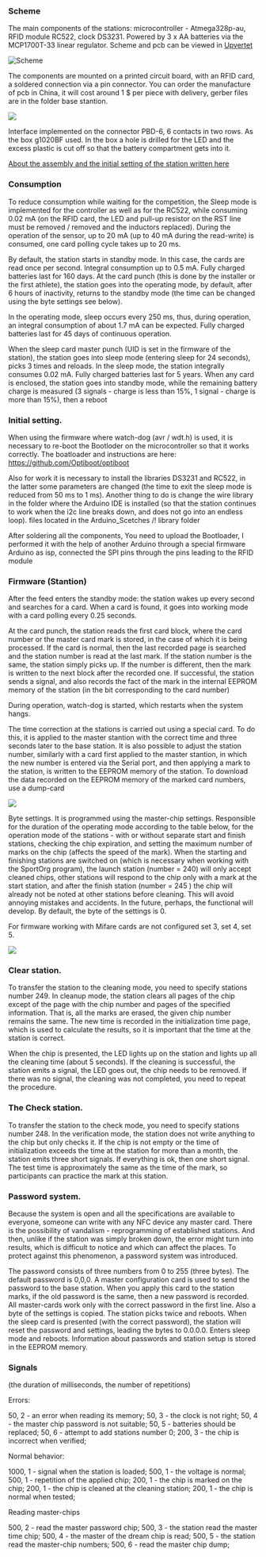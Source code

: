 ### Scheme

The main components of the stations: microcontroller - Atmega328p-au, RFID module RC522, clock DS3231. Powered by 3 x AA batteries via the MCP1700T-33 linear regulator. Scheme and pcb can be viewed in [Upvertet](https://upverter.com/AlexanderVolikov/a6d775cd45a22968/Sportiduino-MarkStantion/)

![Scheme](https://raw.githubusercontent.com/alexandervolikov/sportIDuino/master/Base%20station/Scheme.jpg)

The components are mounted on a printed circuit board, with an RFID card, a soldered connection via a pin connector. You can order the manufacture of pcb in China, it will cost around 1 $ per piece with delivery, gerber files are in the folder base stantion.

![](https://raw.githubusercontent.com/alexandervolikov/sportiduino/master/Base%20station/PCB.JPG)

Interface implemented on the connector PBD-6, 6 contacts in two rows. As the box g1020BF used. In the box a hole is drilled for the LED and the excess plastic is cut off so that the battery compartment gets into it.

[About the assembly and the initial setting of the station written here](https://github.com/alexandervolikov/sportiduino/blob/master/Doc/en/BaseStationAssembly.md)

### Consumption

To reduce consumption while waiting for the competition, the Sleep mode is implemented for the controller as well as for the RC522, while consuming 0.02 mA (on the RFID card, the LED and pull-up resistor on the RST line must be removed / removed and the inductors replaced). During the operation of the sensor, up to 20 mA (up to 40 mA during the read-write) is consumed, one card polling cycle takes up to 20 ms.

By default, the station starts in standby mode. In this case, the cards are read once per second. Integral consumption up to 0.5 mA. Fully charged batteries last for 160 days. At the card punch (this is done by the installer or the first athlete), the station goes into the operating mode, by default, after 6 hours of inactivity, returns to the standby mode (the time can be changed using the byte settings see below).

In the operating mode, sleep occurs every 250 ms, thus, during operation, an integral consumption of about 1.7 mA can be expected. Fully charged batteries last for 45 days of continuous operation.

When the sleep card master punch (UID is set in the firmware of the station), the station goes into sleep mode (entering sleep for 24 seconds), picks 3 times and reloads. In the sleep mode, the station integrally consumes 0.02 mA. Fully charged batteries last for 5 years. When any card is enclosed, the station goes into standby mode, while the remaining battery charge is measured (3 signals - charge is less than 15%, 1 signal - charge is more than 15%), then a reboot

### Initial setting.

When using the firmware where watch-dog (avr / wdt.h) is used, it is necessary to re-boot the Bootloder on the microcontroller so that it works correctly. The boatloader and instructions are here: https://github.com/Optiboot/optiboot

Also for work it is necessary to install the libraries DS3231 and RC522, in the latter some parameters are changed (the time to exit the sleep mode is reduced from 50 ms to 1 ms). Another thing to do is change the wire library in the folder where the Arduino IDE is installed (so that the station continues to work when the i2c line breaks down, and does not go into an endless loop). files located in the Arduino_Scetches /! library folder

After soldering all the components, You need to upload the Bootloader, I performed it with the help of another Arduino through a special firmware Arduino as isp, connected the SPI pins through the pins leading to the RFID module

### Firmware (Stantion)

After the feed enters the standby mode: the station wakes up every second and searches for a card. When a card is found, it goes into working mode with a card polling every 0.25 seconds.

At the card punch, the station reads the first card block, where the card number or the master card mark is stored, in the case of which it is being processed. If the card is normal, then the last recorded page is searched and the station number is read at the last mark. If the station number is the same, the station simply picks up. If the number is different, then the mark is written to the next block after the recorded one. If successful, the station sends a signal, and also records the fact of the mark in the internal EEPROM memory of the station (in the bit corresponding to the card number)

During operation, watch-dog is started, which restarts when the system hangs.

The time correction at the stations is carried out using a special card. To do this, it is applied to the master stantion with the correct time and three seconds later to the base station. It is also possible to adjust the station number, similarly with a card first applied to the master stantion, in which the new number is entered via the Serial port, and then applying a mark to the station, is written to the EEPROM memory of the station. To download the data recorded on the EEPROM memory of the marked card numbers, use a dump-card

![](https://raw.githubusercontent.com/alexandervolikov/sportiduino/master/Images/Stantion-blockscheme.png)

Byte settings. It is programmed using the master-chip settings. Responsible for the duration of the operating mode according to the table below, for the operation mode of the stations - with or without separate start and finish stations, checking the chip expiration, and setting the maximum number of marks on the chip (affects the speed of the mark). When the starting and finishing stations are switched on (which is necessary when working with the SportOrg program), the launch station (number = 240) will only accept cleaned chips, other stations will respond to the chip only with a mark at the start station, and after the finish station (number = 245 ) the chip will already not be noted at other stations before cleaning. This will avoid annoying mistakes and accidents. In the future, perhaps, the functional will develop. By default, the byte of the settings is 0. 

For firmware working with Mifare cards are not configured set 3, set 4, set 5.

![](https://raw.githubusercontent.com/alexandervolikov/sportiduino/master/Images/Setting-byte2.PNG)

### Clear station.

To transfer the station to the cleaning mode, you need to specify stations number 249.
In cleanup mode, the station clears all pages of the chip except of the page with the chip number and pages of the specified information. That is, all the marks are erased, the given chip number remains the same. The new time is recorded in the initialization time page, which is used to calculate the results, so it is important that the time at the station is correct.

When the chip is presented, the LED lights up on the station and lights up all the cleaning time (about 5 seconds). If the cleaning is successful, the station emits a signal, the LED goes out, the chip needs to be removed. If there was no signal, the cleaning was not completed, you need to repeat the procedure.

### The Check station.

To transfer the station to the check mode, you need to specify stations number 248.
In the verification mode, the station does not write anything to the chip but only checks it. If the chip is not empty or the time of initialization exceeds the time at the station for more than a month, the station emits three short signals. If everything is ok, then one short signal.
The test time is approximately the same as the time of the mark, so participants can practice the mark at this station.

### Password system.
Because the system is open and all the specifications are available to everyone, someone can write with any NFC device any master card. There is the possibility of vandalism - reprogramming of established stations. And then, unlike if the station was simply broken down, the error might turn into results, which is difficult to notice and which can affect the places. To protect against this phenomenon, a password system was introduced.

The password consists of three numbers from 0 to 255 (three bytes). The default password is 0,0,0. A master configuration card is used to send the password to the base station. When you apply this card to the station marks, if the old password is the same, then a new password is recorded. All master-cards work only with the correct password in the first line. Also a byte of the settings is copied. The station picks twice and reboots. When the sleep card is presented (with the correct password), the station will reset the password and settings, leading the bytes to 0.0.0.0. Enters sleep mode and reboots. Information about passwords and station setup is stored in the EEPROM memory.

### Signals

(the duration of milliseconds, the number of repetitions)

Errors:

50, 2 - an error when reading its memory;
50, 3 - the clock is not right;
50, 4 - the master chip password is not suitable;
50, 5 - batteries should be replaced;
50, 6 - attempt to add stations number 0;
200, 3 - the chip is incorrect when verified;

Normal behavior:

1000, 1 - signal when the station is loaded;
500, 1 - the voltage is normal;
500, 1 - repetition of the applied chip;
200, 1 - the chip is marked on the chip;
200, 1 - the chip is cleaned at the cleaning station;
200, 1 - the chip is normal when tested;

Reading master-chips

500, 2 - read the master password chip;
500, 3 - the station read the master time chip;
500, 4 - the master of the dream chip is read;
500, 5 - the station read the master-chip numbers;
500, 6 - read the master chip dump;